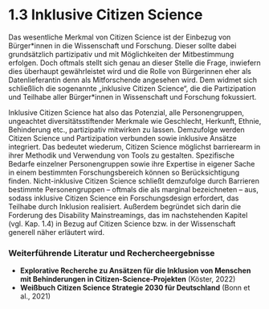 # 1.3 Inklusive Citizen Science

Das wesentliche Merkmal von Citizen Science ist der Einbezug von Bürger\*innen in die Wissenschaft und Forschung. Dieser sollte dabei grundsätzlich partizipativ und mit Möglichkeiten der Mitbestimmung erfolgen. Doch oftmals stellt sich genau an dieser Stelle die Frage, inwiefern dies überhaupt gewährleistet wird und die Rolle von Bürgerinnen eher als Datenlieferantin denn als Mitforschende angesehen wird. Dem widmet sich schließlich die sogenannte „inklusive Citizen Science“, die die Partizipation und Teilhabe aller Bürger\*innen in Wissenschaft und Forschung fokussiert.

Inklusive Citizen Science hat also das Potenzial, alle Personengruppen, ungeachtet diversitätsstiftender Merkmale wie Geschlecht, Herkunft, Ethnie, Behinderung etc., partizipativ mitwirken zu lassen. Demzufolge werden Citizen Science und Partizipation verbunden sowie inklusive Ansätze integriert. Das bedeutet wiederum, Citizen Science möglichst barrierearm in ihrer Methodik und Verwendung von Tools zu gestalten. Spezifische Bedarfe einzelner Personengruppen sowie ihre Expertise in eigener Sache in einem bestimmten Forschungsbereich können so Berücksichtigung finden. Nicht-inklusive Citizen Science schließt demzufolge durch Barrieren bestimmte Personengruppen – oftmals die als marginal bezeichneten – aus, sodass inklusive Citizen Science ein Forschungsdesign erfordert, das Teilhabe durch Inklusion realisiert. Außerdem begründet sich darin die Forderung des Disability Mainstreamings, das im nachstehenden Kapitel (vgl. Kap. 1.4) in Bezug auf Citizen Science bzw. in der Wissenschaft generell näher erläutert wird.

### **Weiterführende Literatur und Rechercheergebnisse**

* **Explorative Recherche zu Ansätzen für die Inklusion von Menschen mit Behinderungen in Citizen-Science-Projekten** (Köster, 2022\)  
* **Weißbuch Citizen Science Strategie 2030 für Deutschland** (Bonn et al., 2021\)

